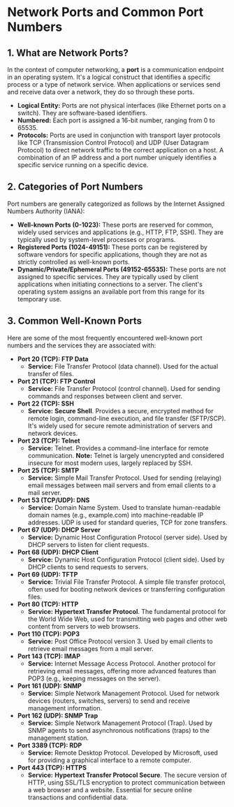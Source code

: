 # Network Ports and Common Port Numbers

## 1. What are Network Ports?

In the context of computer networking, a **port** is a communication endpoint in an operating system. It's a logical construct that identifies a specific process or a type of network service. When applications or services send and receive data over a network, they do so through these ports.

* **Logical Entity:** Ports are not physical interfaces (like Ethernet ports on a switch). They are software-based identifiers.
* **Numbered:** Each port is assigned a 16-bit number, ranging from 0 to 65535.
* **Protocols:** Ports are used in conjunction with transport layer protocols like TCP (Transmission Control Protocol) and UDP (User Datagram Protocol) to direct network traffic to the correct application on a host. A combination of an IP address and a port number uniquely identifies a specific service running on a specific device.

## 2. Categories of Port Numbers

Port numbers are generally categorized as follows by the Internet Assigned Numbers Authority (IANA):

* **Well-known Ports (0-1023):** These ports are reserved for common, widely used services and applications (e.g., HTTP, FTP, SSH). They are typically used by system-level processes or programs.
* **Registered Ports (1024-49151):** These ports can be registered by software vendors for specific applications, though they are not as strictly controlled as well-known ports.
* **Dynamic/Private/Ephemeral Ports (49152-65535):** These ports are not assigned to specific services. They are typically used by client applications when initiating connections to a server. The client's operating system assigns an available port from this range for its temporary use.

## 3. Common Well-Known Ports

Here are some of the most frequently encountered well-known port numbers and the services they are associated with:

* **Port 20 (TCP): FTP Data**
    * **Service:** File Transfer Protocol (data channel). Used for the actual transfer of files.
* **Port 21 (TCP): FTP Control**
    * **Service:** File Transfer Protocol (control channel). Used for sending commands and responses between client and server.
* **Port 22 (TCP): SSH**
    * **Service:** **Secure Shell**. Provides a secure, encrypted method for remote login, command-line execution, and file transfer (SFTP/SCP). It's widely used for secure remote administration of servers and network devices.
* **Port 23 (TCP): Telnet**
    * **Service:** Telnet. Provides a command-line interface for remote communication. **Note:** Telnet is largely unencrypted and considered insecure for most modern uses, largely replaced by SSH.
* **Port 25 (TCP): SMTP**
    * **Service:** Simple Mail Transfer Protocol. Used for sending (relaying) email messages between mail servers and from email clients to a mail server.
* **Port 53 (TCP/UDP): DNS**
    * **Service:** Domain Name System. Used to translate human-readable domain names (e.g., example.com) into machine-readable IP addresses. UDP is used for standard queries, TCP for zone transfers.
* **Port 67 (UDP): DHCP Server**
    * **Service:** Dynamic Host Configuration Protocol (server side). Used by DHCP servers to listen for client requests.
* **Port 68 (UDP): DHCP Client**
    * **Service:** Dynamic Host Configuration Protocol (client side). Used by DHCP clients to send requests to servers.
* **Port 69 (UDP): TFTP**
    * **Service:** Trivial File Transfer Protocol. A simple file transfer protocol, often used for booting network devices or transferring configuration files.
* **Port 80 (TCP): HTTP**
    * **Service:** **Hypertext Transfer Protocol**. The fundamental protocol for the World Wide Web, used for transmitting web pages and other web content from servers to web browsers.
* **Port 110 (TCP): POP3**
    * **Service:** Post Office Protocol version 3. Used by email clients to retrieve email messages from a mail server.
* **Port 143 (TCP): IMAP**
    * **Service:** Internet Message Access Protocol. Another protocol for retrieving email messages, offering more advanced features than POP3 (e.g., keeping messages on the server).
* **Port 161 (UDP): SNMP**
    * **Service:** Simple Network Management Protocol. Used for network devices (routers, switches, servers) to send and receive management information.
* **Port 162 (UDP): SNMP Trap**
    * **Service:** Simple Network Management Protocol (Trap). Used by SNMP agents to send asynchronous notifications (traps) to the management station.
* **Port 3389 (TCP): RDP**
    * **Service:** Remote Desktop Protocol. Developed by Microsoft, used for providing a graphical interface to a remote computer.
* **Port 443 (TCP): HTTPS**
    * **Service:** **Hypertext Transfer Protocol Secure**. The secure version of HTTP, using SSL/TLS encryption to protect communication between a web browser and a website. Essential for secure online transactions and confidential data.
